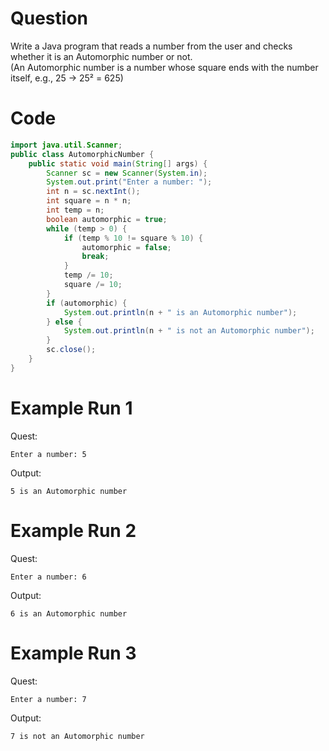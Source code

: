 # Question
Write a Java program that reads a number from the user and checks whether it is an Automorphic number or not.  
(An Automorphic number is a number whose square ends with the number itself, e.g., 25 → 25² = 625)

# Code
```java
import java.util.Scanner;
public class AutomorphicNumber {
    public static void main(String[] args) {
        Scanner sc = new Scanner(System.in);
        System.out.print("Enter a number: ");
        int n = sc.nextInt();
        int square = n * n;
        int temp = n;
        boolean automorphic = true;
        while (temp > 0) {
            if (temp % 10 != square % 10) {
                automorphic = false;
                break;
            }
            temp /= 10;
            square /= 10;
        }
        if (automorphic) {
            System.out.println(n + " is an Automorphic number");
        } else {
            System.out.println(n + " is not an Automorphic number");
        }
        sc.close();
    }
}
```

# Example Run 1
Quest:
```
Enter a number: 5
```
Output:
```
5 is an Automorphic number
```

# Example Run 2
Quest:
```
Enter a number: 6
```
Output:
```
6 is an Automorphic number
```

# Example Run 3
Quest:
```
Enter a number: 7
```
Output:
```
7 is not an Automorphic number
```
